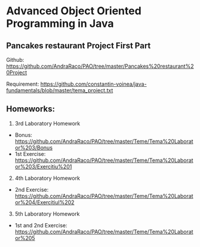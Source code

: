 # Advanced Object Oriented Programming in Java

## Pancakes restaurant Project First Part
Github: https://github.com/AndraRaco/PAO/tree/master/Pancakes%20restaurant%20Project

Requirement: https://github.com/constantin-voinea/java-fundamentals/blob/master/tema_proiect.txt

## Homeworks: 
1. 3rd Laboratory Homework
  * Bonus: https://github.com/AndraRaco/PAO/tree/master/Teme/Tema%20Laborator%203/Bonus
  * 1st Exercise: https://github.com/AndraRaco/PAO/tree/master/Teme/Tema%20Laborator%203/Exercitiu%201
  
2. 4th Laboratory Homework
  * 2nd Exercise: https://github.com/AndraRaco/PAO/tree/master/Teme/Tema%20Laborator%204/Exercitiul%202
  
3. 5th Laboratory Homework
  * 1st and 2nd Exercise: https://github.com/AndraRaco/PAO/tree/master/Teme/Tema%20Laborator%205
